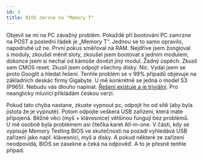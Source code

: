 ```yaml
---
id: 3
title: BIOS zmrzne na "Memory T"
---
```


Objevil se mi na PC závažný problém. Pokaždé při bootování PC zamrzne na POST a poslední řádek je „Memory T“. Jednou se to samo opravilo, napodruhé už ne. První pokus směřoval na RAM. Nejdříve jsem žongloval s moduly, zkoušel měnit sloty, zkoušel jsem bootovat s jedním modulem, dokonce jsem si nechal od kámoše dovézt jiný modul. Žádný úspěch. Zkusil sem CMOS reset. Zkusil jsem odpojit všechny disky. Nic. Vydal jsem se proto Googlit a hledat řešení. Tenhle problém se v 99% případů objevuje na základních deskác firmy Gigabyte. U mě konkrétně se jedná o model S3 (P965). Nebudu vás dlouho napínat. [Řešení existuje a je triviální](http://whrl.pl/RbE0Tb). Pro neanglicky mluvící přikládám českou verzi.

Pokud tato chyba nastane, zkuste vypnout pc, odpojit ho od sítě (aby byla jistota že je vypnuté). Potom odpojte veškerá USB zařízení, která máte připojená. Běžné věci (myš + klávesnice) většinou fungují bez problémů. U mě osobně byla problémem asi čtečka karet All-in-one. V části, kdy se vypisuje Memory Testing BIOS ve skutečnosti na pozadí vyhledává USB zařízení jako např. klávesnici, myš a disky. A pokud některé ze zařízení neodpovídá, BIOS se zasekne a čeká na odpověď. A to je přesně tenhle případ.